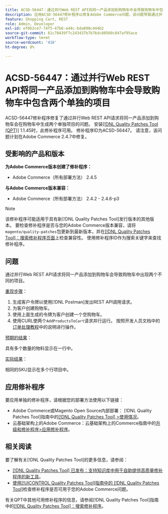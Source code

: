 ```yaml
---
title: ACSD-56447：通过并行Web REST API将同一产品添加到购物车中会导致购物车中包含两个单独的项目
description: 应用ACSD-56447修补程序以修复Adobe Commerce问题，该问题导致通过并行Web REST API请求将同一产品添加到购物车会在购物车中生成两个单独的项目。
feature: Shopping Cart, REST
role: Admin, Developer
exl-id: ef0b2ce7-74f5-47b6-a44c-bda898c444b2
source-git-commit: 81c78439f7c243437b7b76dc80560c847af95ace
workflow-type: tm+mt
source-wordcount: '416'
ht-degree: 0%

---
```


# ACSD-56447：通过并行Web REST API将同一产品添加到购物车中会导致购物车中包含两个单独的项目

ACSD-56447修补程序修复了通过并行Web REST API请求将同一产品添加到购物车会在购物车中生成两个单独项目的问题。 安装[[!DNL Quality Patches Tool (QPT)]](https://experienceleague.adobe.com/zh-hans/docs/commerce-knowledge-base/kb/announcements/commerce-announcements/magento-quality-patches-released-new-tool-to-self-serve-quality-patches) 1.1.45时，此修补程序可用。 修补程序ID为ACSD-56447。 请注意，该问题计划在Adobe Commerce 2.4.7中修复。

## 受影响的产品和版本

**为Adobe Commerce版本创建了修补程序：**

* Adobe Commerce（所有部署方法） 2.4.5

**与Adobe Commerce版本兼容：**

* Adobe Commerce（所有部署方法） 2.4.2 - 2.4.6-p3

>[!NOTE]
>
>该修补程序可能适用于具有新[!DNL Quality Patches Tool]发行版本的其他版本。 要检查修补程序是否与您的Adobe Commerce版本兼容，请将`magento/quality-patches`包更新到最新版本，并在[[!DNL Quality Patches Tool]：搜索修补程序页面](https://experienceleague.adobe.com/tools/commerce-quality-patches/index.html?lang=zh-Hans)上检查兼容性。 使用修补程序ID作为搜索关键字来查找修补程序。

## 问题

通过并行Web REST API请求将同一产品添加到购物车会导致购物车中出现两个不同的项目。

<u>重现步骤</u>：

1. 生成客户令牌以使用[!DNL Postman]发出REST API调用请求。
1. 为客户创建购物车。
1. 使用上面生成的令牌为客户创建一个空购物车。
1. 使用CURL使两个`AddProductsToCart`请求并行运行。 按照开发人员文档中的[订单处理教程](https://developer.adobe.com/commerce/webapi/rest/tutorials/orders/)中的说明进行操作。

<u>预期的结果</u>：

具有多个数量的物料显示在一行中。

<u>实际结果</u>：

相同的SKU显示在多个行项目中。

## 应用修补程序

要应用单独的修补程序，请根据您的部署方法使用以下链接：

* Adobe Commerce或Magento Open Source内部部署： [!DNL Quality Patches Tool]指南中的[[!DNL Quality Patches Tool] >使用情况](/help/tools/quality-patches-tool/usage.md)。
* 云基础架构上的Adobe Commerce：云基础架构上的Commerce指南中的[升级和修补程序>应用修补程序](https://experienceleague.adobe.com/docs/commerce-cloud-service/user-guide/develop/upgrade/apply-patches.html?lang=zh-Hans)。

## 相关阅读

要了解有关[!DNL Quality Patches Tool]的更多信息，请参阅：

* [[!DNL Quality Patches Tool] 已发布：支持知识库中用于自助提供高质量修补程序的新工具](https://experienceleague.adobe.com/zh-hans/docs/commerce-knowledge-base/kb/announcements/commerce-announcements/magento-quality-patches-released-new-tool-to-self-serve-quality-patches)。
* [使用[!UICONTROL Quality Patches Tool]指南中的 [!DNL Quality Patches Tool]](/help/tools/quality-patches-tool/patches-available-in-qpt/check-patch-for-magento-issue-with-magento-quality-patches.md)检查修补程序是否可用于您的Adobe Commerce问题。


有关QPT中其他可用修补程序的信息，请参阅[!DNL Quality Patches Tool]指南中的[[!DNL Quality Patches Tool]：搜索修补程序](https://experienceleague.adobe.com/tools/commerce-quality-patches/index.html?lang=zh-Hans)。
